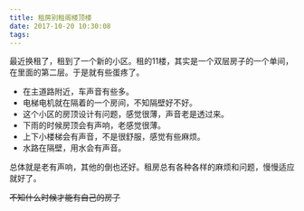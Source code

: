 ```yaml
---
title: 租房别租阁楼顶楼
date: 2017-10-20 10:30:08
tags:
---
```


最近换租了，租到了一个新的小区。租的11楼，其实是一个双层房子的一个单间，在里面的第二层。于是就有些蛋疼了。

 - 在主道路附近，车声音有些多。
 - 电梯电机就在隔着的一个房间，不知隔壁好不好。
 - 这个小区的房顶设计有问题，感觉很薄，声音老是透过来。
 - 下雨的时候房顶会有声响，老感觉很薄。
 - 上下小楼梯会有声音，不是很舒服，感觉有些麻烦。
 - 水路在隔壁，用水会有声音。

总体就是老有声响，其他的倒也还好。租房总有各种各样的麻烦和问题，慢慢适应就好了。

~~不知什么时候才能有自己的房子~~

